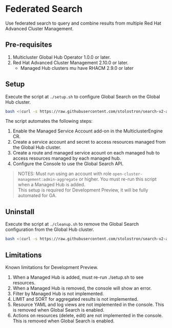 # Federated Search

Use federated search to query and combine results from multiple Red Hat Advanced Cluster Management.

## Pre-requisites  
1. Multicluster Global Hub Operator 1.0.0 or later.  
2. Red Hat Advanced Cluster Management 2.10.0 or later.  
    - Managed Hub clusters mu have RHACM 2.9.0 or later

## Setup
Execute the script at `./setup.sh` to configure Global Search on the Global Hub cluster. 

```bash
bash <(curl -s https://raw.githubusercontent.com/stolostron/search-v2-api/main/pkg/federated/setup.sh) 
``` 

The script automates the following steps:
  1. Enable the Managed Service Account add-on in the MulticlusterEngine CR.
  2. Create a service account and secret to access resources managed from the Global Hub cluster.
  3. Create a route and managed service acount on each managed hub to access resources managed by each managed hub.
  4. Configure the Console to use the Global Search API.

> NOTES:
> Must run using an account with role `open-cluster-management:admin-aggregate` or higher.
> You must re-run this script when a Managed Hub is added.    
> This setup is required for Development Preview, it will be fully automated for GA.

## Uninstall
Execute the script at `./cleanup.sh` to remove the Global Search configuration from the Global Hub cluster. 

```bash
bash <(curl -s https://raw.githubusercontent.com/stolostron/search-v2-api/main/pkg/federated/cleanup.sh) 
``` 

## Limitations

Known limitations for Development Preview.

1. When a Managed Hub is added, must re-run ./setup.sh to see resources.
2. When a Managed Hub is removed, the console will show an error.
3. Filter by Managed Hub is not implemented.
4. LIMIT and SORT for aggregated results is not implemented.
5. Resource YAML and log views are not implemented in the console. This is removed when Global Search is enabled.
6. Actions on resources (delete, edit) are not implemented in the console. This is removed when Global Search is enabled.
